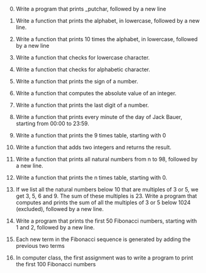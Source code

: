 0. Write a program that prints _putchar, followed by a new line

1. Write a function that prints the alphabet, in lowercase, followed by a new line.

2. Write a function that prints 10 times the alphabet, in lowercase, followed by a new line

3. Write a function that checks for lowercase character.

4. Write a function that checks for alphabetic character.

5. Write a function that prints the sign of a number.

6. Write a function that computes the absolute value of an integer.

7. Write a function that prints the last digit of a number.

8. Write a function that prints every minute of the day of Jack Bauer, starting from 00:00 to 23:59.

9. Write a function that prints the 9 times table, starting with 0

10. Write a function that adds two integers and returns the result.

11. Write a function that prints all natural numbers from n to 98, followed by a new line.

12. Write a function that prints the n times table, starting with 0.

13. If we list all the natural numbers below 10 that are multiples of 3 or 5, we get 3, 5, 6 and 9. The sum of these multiples is 23. Write a program that computes and prints the sum of all the multiples of 3 or 5 below 1024 (excluded), followed by a new line.

14. Write a program that prints the first 50 Fibonacci numbers, starting with 1 and 2, followed by a new line.

15. Each new term in the Fibonacci sequence is generated by adding the previous two terms

16. In computer class, the first assignment was to write a program to print the first 100 Fibonacci numbers
